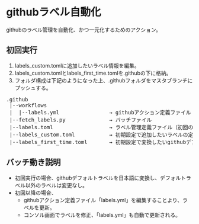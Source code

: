 # githubラベル自動化
githubのラベル管理を自動化、かつ一元化するためのアクション。
## 初回実行  
1. labels_custom.tomlに追加したいラベル情報を編集。  
2. labels_custom.tomlとlabels_first_time.tomlを.githubの下に格納。  
3. フォルダ構成は下記のようになった上、.githubフォルダをマスタブランチにプッシュする。  
<pre>
.github  
 |--workflows  
 |  |--labels.yml                → githubアクション定義ファイル
 |--fetch_labels.py              → バッチファイル  
 |--labels.toml                  → ラベル管理定義ファイル（初回の時、中身は関係なし）  
 |--labels_custom.toml           → 初期設定で追加したいラベルの定義ファイル（初回実行後は自動的に削除）
 |--labels_first_time.toml       → 初期設定で変換したいgithubデフォルトラベルの定義ファイル（初回実行後は自動的に削除）
</pre>   

## バッチ動き説明  
* 初回実行の場合、githubデフォルトラベルを日本語に変換し、デフォルトラベル以外のラベルは変更なし。
* 初回以降の場合、
  * githubアクション定義ファイル「labels.yml」を編集することより、ラベルを更新。
  * コンソル画面でラベルを修正、「labels.yml」も自動で更新される。
